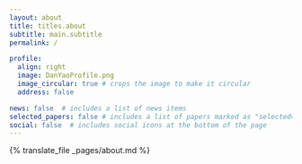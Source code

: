 ```yaml
---
layout: about
title: titles.about
subtitle: main.subtitle
permalink: /

profile:
  align: right
  image: DanYaoProfile.png
  image_circular: true # crops the image to make it circular
  address: false

news: false  # includes a list of news items
selected_papers: false # includes a list of papers marked as "selected={true}"
social: false  # includes social icons at the bottom of the page
---
```


{% translate_file _pages/about.md %}
